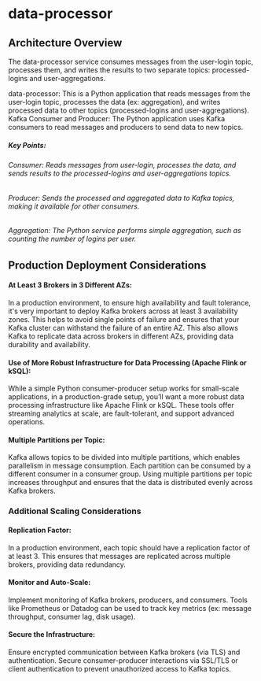 # data-processor


## Architecture Overview 
The data-processor service consumes messages from the user-login topic, processes them, and writes the results to two separate topics: processed-logins and user-aggregations.

data-processor: This is a Python application that reads messages from the user-login topic, processes the data (ex: aggregation), and writes processed data to other topics (processed-logins and user-aggregations).
Kafka Consumer and Producer: The Python application uses Kafka consumers to read messages and producers to send data to new topics.

##### Key Points:
###### Consumer: Reads messages from user-login, processes the data, and sends results to the processed-logins and user-aggregations topics.
###### Producer: Sends the processed and aggregated data to Kafka topics, making it available for other consumers.
###### Aggregation: The Python service performs simple aggregation, such as counting the number of logins per user.


## Production Deployment Considerations

#### At Least 3 Brokers in 3 Different AZs:
In a production environment, to ensure high availability and fault tolerance, it's very important to deploy Kafka brokers across at least 3 availability zones. This helps to avoid single points of failure and ensures that your Kafka cluster can withstand the failure of an entire AZ.
This also allows Kafka to replicate data across brokers in different AZs, providing data durability and availability.

#### Use of More Robust Infrastructure for Data Processing (Apache Flink or kSQL):
While a simple Python consumer-producer setup works for small-scale applications, in a production-grade setup, you’ll want a more robust data processing infrastructure like Apache Flink or kSQL.
These tools offer streaming analytics at scale, are fault-tolerant, and support advanced operations.

#### Multiple Partitions per Topic:
Kafka allows topics to be divided into multiple partitions, which enables parallelism in message consumption. Each partition can be consumed by a different consumer in a consumer group.
Using multiple partitions per topic increases throughput and ensures that the data is distributed evenly across Kafka brokers.

### Additional Scaling Considerations
#### Replication Factor:
In a production environment, each topic should have a replication factor of at least 3. This ensures that messages are replicated across multiple brokers, providing data redundancy.

#### Monitor and Auto-Scale:
Implement monitoring of Kafka brokers, producers, and consumers. Tools like Prometheus or Datadog can be used to track key metrics (ex: message throughput, consumer lag, disk usage).

#### Secure the Infrastructure:
Ensure encrypted communication between Kafka brokers (via TLS) and authentication.
Secure consumer-producer interactions via SSL/TLS or client authentication to prevent unauthorized access to Kafka topics.
